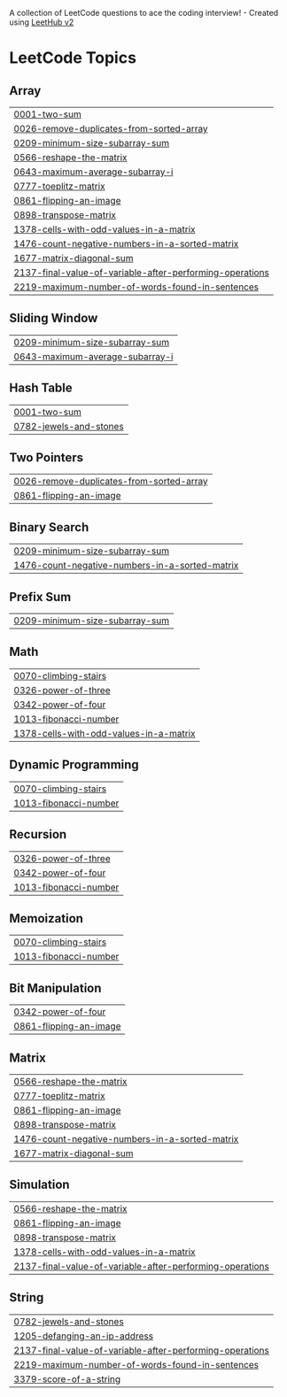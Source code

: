 A collection of LeetCode questions to ace the coding interview! - Created using [LeetHub v2](https://github.com/arunbhardwaj/LeetHub-2.0)
<!---LeetCode Topics Start-->
# LeetCode Topics
## Array
|  |
| ------- |
| [0001-two-sum](https://github.com/Naveenk2004v/leetcode/tree/master/0001-two-sum) |
| [0026-remove-duplicates-from-sorted-array](https://github.com/Naveenk2004v/leetcode/tree/master/0026-remove-duplicates-from-sorted-array) |
| [0209-minimum-size-subarray-sum](https://github.com/Naveenk2004v/leetcode/tree/master/0209-minimum-size-subarray-sum) |
| [0566-reshape-the-matrix](https://github.com/Naveenk2004v/leetcode/tree/master/0566-reshape-the-matrix) |
| [0643-maximum-average-subarray-i](https://github.com/Naveenk2004v/leetcode/tree/master/0643-maximum-average-subarray-i) |
| [0777-toeplitz-matrix](https://github.com/Naveenk2004v/leetcode/tree/master/0777-toeplitz-matrix) |
| [0861-flipping-an-image](https://github.com/Naveenk2004v/leetcode/tree/master/0861-flipping-an-image) |
| [0898-transpose-matrix](https://github.com/Naveenk2004v/leetcode/tree/master/0898-transpose-matrix) |
| [1378-cells-with-odd-values-in-a-matrix](https://github.com/Naveenk2004v/leetcode/tree/master/1378-cells-with-odd-values-in-a-matrix) |
| [1476-count-negative-numbers-in-a-sorted-matrix](https://github.com/Naveenk2004v/leetcode/tree/master/1476-count-negative-numbers-in-a-sorted-matrix) |
| [1677-matrix-diagonal-sum](https://github.com/Naveenk2004v/leetcode/tree/master/1677-matrix-diagonal-sum) |
| [2137-final-value-of-variable-after-performing-operations](https://github.com/Naveenk2004v/leetcode/tree/master/2137-final-value-of-variable-after-performing-operations) |
| [2219-maximum-number-of-words-found-in-sentences](https://github.com/Naveenk2004v/leetcode/tree/master/2219-maximum-number-of-words-found-in-sentences) |
## Sliding Window
|  |
| ------- |
| [0209-minimum-size-subarray-sum](https://github.com/Naveenk2004v/leetcode/tree/master/0209-minimum-size-subarray-sum) |
| [0643-maximum-average-subarray-i](https://github.com/Naveenk2004v/leetcode/tree/master/0643-maximum-average-subarray-i) |
## Hash Table
|  |
| ------- |
| [0001-two-sum](https://github.com/Naveenk2004v/leetcode/tree/master/0001-two-sum) |
| [0782-jewels-and-stones](https://github.com/Naveenk2004v/leetcode/tree/master/0782-jewels-and-stones) |
## Two Pointers
|  |
| ------- |
| [0026-remove-duplicates-from-sorted-array](https://github.com/Naveenk2004v/leetcode/tree/master/0026-remove-duplicates-from-sorted-array) |
| [0861-flipping-an-image](https://github.com/Naveenk2004v/leetcode/tree/master/0861-flipping-an-image) |
## Binary Search
|  |
| ------- |
| [0209-minimum-size-subarray-sum](https://github.com/Naveenk2004v/leetcode/tree/master/0209-minimum-size-subarray-sum) |
| [1476-count-negative-numbers-in-a-sorted-matrix](https://github.com/Naveenk2004v/leetcode/tree/master/1476-count-negative-numbers-in-a-sorted-matrix) |
## Prefix Sum
|  |
| ------- |
| [0209-minimum-size-subarray-sum](https://github.com/Naveenk2004v/leetcode/tree/master/0209-minimum-size-subarray-sum) |
## Math
|  |
| ------- |
| [0070-climbing-stairs](https://github.com/Naveenk2004v/leetcode/tree/master/0070-climbing-stairs) |
| [0326-power-of-three](https://github.com/Naveenk2004v/leetcode/tree/master/0326-power-of-three) |
| [0342-power-of-four](https://github.com/Naveenk2004v/leetcode/tree/master/0342-power-of-four) |
| [1013-fibonacci-number](https://github.com/Naveenk2004v/leetcode/tree/master/1013-fibonacci-number) |
| [1378-cells-with-odd-values-in-a-matrix](https://github.com/Naveenk2004v/leetcode/tree/master/1378-cells-with-odd-values-in-a-matrix) |
## Dynamic Programming
|  |
| ------- |
| [0070-climbing-stairs](https://github.com/Naveenk2004v/leetcode/tree/master/0070-climbing-stairs) |
| [1013-fibonacci-number](https://github.com/Naveenk2004v/leetcode/tree/master/1013-fibonacci-number) |
## Recursion
|  |
| ------- |
| [0326-power-of-three](https://github.com/Naveenk2004v/leetcode/tree/master/0326-power-of-three) |
| [0342-power-of-four](https://github.com/Naveenk2004v/leetcode/tree/master/0342-power-of-four) |
| [1013-fibonacci-number](https://github.com/Naveenk2004v/leetcode/tree/master/1013-fibonacci-number) |
## Memoization
|  |
| ------- |
| [0070-climbing-stairs](https://github.com/Naveenk2004v/leetcode/tree/master/0070-climbing-stairs) |
| [1013-fibonacci-number](https://github.com/Naveenk2004v/leetcode/tree/master/1013-fibonacci-number) |
## Bit Manipulation
|  |
| ------- |
| [0342-power-of-four](https://github.com/Naveenk2004v/leetcode/tree/master/0342-power-of-four) |
| [0861-flipping-an-image](https://github.com/Naveenk2004v/leetcode/tree/master/0861-flipping-an-image) |
## Matrix
|  |
| ------- |
| [0566-reshape-the-matrix](https://github.com/Naveenk2004v/leetcode/tree/master/0566-reshape-the-matrix) |
| [0777-toeplitz-matrix](https://github.com/Naveenk2004v/leetcode/tree/master/0777-toeplitz-matrix) |
| [0861-flipping-an-image](https://github.com/Naveenk2004v/leetcode/tree/master/0861-flipping-an-image) |
| [0898-transpose-matrix](https://github.com/Naveenk2004v/leetcode/tree/master/0898-transpose-matrix) |
| [1476-count-negative-numbers-in-a-sorted-matrix](https://github.com/Naveenk2004v/leetcode/tree/master/1476-count-negative-numbers-in-a-sorted-matrix) |
| [1677-matrix-diagonal-sum](https://github.com/Naveenk2004v/leetcode/tree/master/1677-matrix-diagonal-sum) |
## Simulation
|  |
| ------- |
| [0566-reshape-the-matrix](https://github.com/Naveenk2004v/leetcode/tree/master/0566-reshape-the-matrix) |
| [0861-flipping-an-image](https://github.com/Naveenk2004v/leetcode/tree/master/0861-flipping-an-image) |
| [0898-transpose-matrix](https://github.com/Naveenk2004v/leetcode/tree/master/0898-transpose-matrix) |
| [1378-cells-with-odd-values-in-a-matrix](https://github.com/Naveenk2004v/leetcode/tree/master/1378-cells-with-odd-values-in-a-matrix) |
| [2137-final-value-of-variable-after-performing-operations](https://github.com/Naveenk2004v/leetcode/tree/master/2137-final-value-of-variable-after-performing-operations) |
## String
|  |
| ------- |
| [0782-jewels-and-stones](https://github.com/Naveenk2004v/leetcode/tree/master/0782-jewels-and-stones) |
| [1205-defanging-an-ip-address](https://github.com/Naveenk2004v/leetcode/tree/master/1205-defanging-an-ip-address) |
| [2137-final-value-of-variable-after-performing-operations](https://github.com/Naveenk2004v/leetcode/tree/master/2137-final-value-of-variable-after-performing-operations) |
| [2219-maximum-number-of-words-found-in-sentences](https://github.com/Naveenk2004v/leetcode/tree/master/2219-maximum-number-of-words-found-in-sentences) |
| [3379-score-of-a-string](https://github.com/Naveenk2004v/leetcode/tree/master/3379-score-of-a-string) |
<!---LeetCode Topics End-->